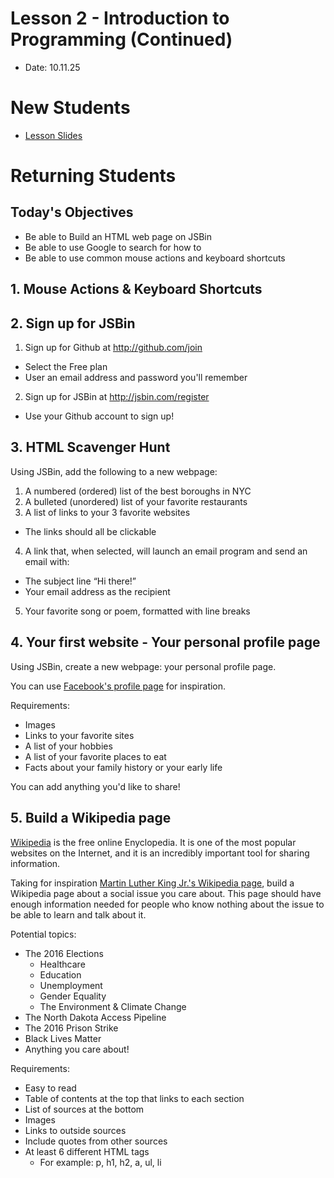 # Lesson 2 - Introduction to Programming (Continued)

* Date: 10.11.25

# New Students

* [Lesson Slides](https://docs.google.com/presentation/d/1_mp9eitfE00Vg12BRqkh6EdT8mhL3ArXCtdYy6G-V5U/edit?usp=sharing)

# Returning Students

## Today's Objectives

* Be able to Build an HTML web page on JSBin
* Be able to use Google to search for how to
* Be able to use common mouse actions and keyboard shortcuts

## 1. Mouse Actions & Keyboard Shortcuts

## 2. Sign up for JSBin

1. Sign up for Github at http://github.com/join
  * Select the Free plan
  * User an email address and password you'll remember
2. Sign up for JSBin at http://jsbin.com/register
  * Use your Github account to sign up!

## 3. HTML Scavenger Hunt

Using JSBin, add the following to a new webpage:

1. A numbered (ordered) list of the best boroughs in NYC
2. A bulleted (unordered) list of your favorite restaurants
3.  A list of links to your 3 favorite websites
  * The links should all be clickable
4. A link that, when selected, will launch an email program and send an email with:
  * The subject line “Hi there!”
  * Your email address as the recipient
5. Your favorite song or poem, formatted with line breaks

## 4. Your first website - Your personal profile page

Using JSBin, create a new webpage: your personal profile page.

You can use [Facebook's profile page](https://www.facebook.com/zuck) for inspiration.

Requirements:
* Images
* Links to your favorite sites
* A list of your hobbies
* A list of your favorite places to eat
* Facts about your family history or your early life

You can add anything you'd like to share!

## 5. Build a Wikipedia page

[Wikipedia](http://wikipedia.org) is the free online Enyclopedia. It is one of the most popular
websites on the Internet, and it is an incredibly important tool
for sharing information.

Taking for inspiration [Martin Luther King Jr.'s Wikipedia page](https://en.wikipedia.org/wiki/Martin_Luther_King_Jr.),
build a Wikipedia page about a social issue you care about.
This page should have enough information needed for
people who know nothing about the issue to be able to learn and talk about it.

Potential topics:
* The 2016 Elections
  * Healthcare
  * Education
  * Unemployment
  * Gender Equality
  * The Environment & Climate Change
* The North Dakota Access Pipeline
* The 2016 Prison Strike
* Black Lives Matter
* Anything you care about!

Requirements:
* Easy to read
* Table of contents at the top that links to each section
* List of sources at the bottom
* Images
* Links to outside sources
* Include quotes from other sources
* At least 6 different HTML tags
  * For example: p, h1, h2, a, ul, li

